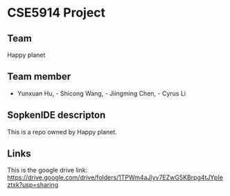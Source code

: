 # CSE5914 Project

## Team
  Happy planet
  
## Team member
  - Yunxuan Hu, - Shicong Wang, - Jiingming Chen, - Cyrus Li

## SopkenIDE descripton
This is a repo owned by Happy planet.

## Links
  This is the google drive link: https://drive.google.com/drive/folders/1TPWm4aJlyv7EZwG5KBrpg4tJYpIeztxk?usp=sharing
